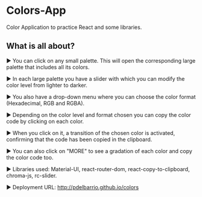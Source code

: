 # Colors-App

Color Application to practice React and some libraries.

## What is all about?

▶ You can click on any small palette. This will open the corresponding large palette that includes all its colors.

▶ In each large palette you have a slider with which you can modify the color level from lighter to darker.

▶ You also have a drop-down menu where you can choose the color format (Hexadecimal, RGB and RGBA).

▶ Depending on the color level and format chosen you can copy the color code by clicking on each color.

▶ When you click on it, a transition of the chosen color is activated, confirming that the code has been copied in the clipboard.

▶ You can also click on "MORE" to see a gradation of each color and copy the color code too.

▶ Libraries used: Material-UI, react-router-dom, react-copy-to-clipboard, chroma-js, rc-slider.

▶ Deployment URL: http://pdelbarrio.github.io/colors
